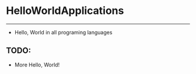 # HelloWorldApplications
---
- Hello, World in all programing languages


## TODO:
- More Hello, World!
